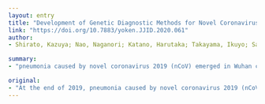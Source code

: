 ```yaml
---
layout: entry
title: "Development of Genetic Diagnostic Methods for Novel Coronavirus 2019 (nCoV-2019) in Japan"
link: "https://doi.org/10.7883/yoken.JJID.2020.061"
author:
- Shirato, Kazuya; Nao, Naganori; Katano, Harutaka; Takayama, Ikuyo; Saito, Shinji; Kato, Fumihiro; Katoh, Hiroshi; Sakata, Masafumi; Nakatsu, Yuichiro; Mori, Yoshio; Kageyama, Tsutomu; Matsuyama, Shutoku; Takeda, Makoto

summary:
- "pneumonia caused by novel coronavirus 2019 (nCoV) emerged in Wuhan city, China. As of 8 February 2020, the assays have successfully detected 25 positive cases of infection in Japan. Two nested RT-PCR assay and two real-time RT assay were adapted to local Japanese conditions. Many airline travelers moved between Wuhan and Japan at that time, suggesting that Japan is at high risk of invasion by the virus. Diagnostic systems for the virus were developed with urgency. The as of the end of 2019 emerged in China in the early 20th century."

original:
- "At the end of 2019, pneumonia caused by novel coronavirus 2019 (nCoV) emerged in Wuhan city, China. Many airline travelers moved between Wuhan and Japan at that time, suggesting that Japan is at high risk of invasion by the virus. Diagnostic systems for 2019-nCoV were developed with urgency. Two nested RT-PCR assays and two real-time RT-PCR assays were adapted to local Japanese conditions. As of 8 February 2020, the assays developed have successfully detected 25 positive cases of infection in Japan."
---
```


